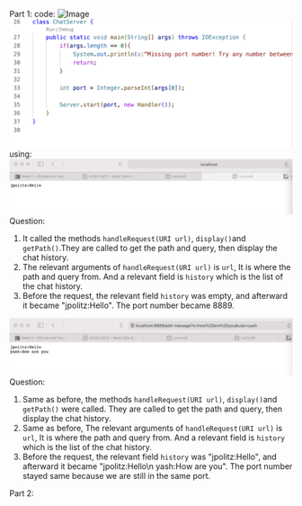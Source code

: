 Part 1:
code:
![Image](code3.png)
![Image](code4.png)
using:
![Image](using3.png)
Question:
1. It called the methods `handleRequest(URI url)`, `display()`and `getPath()`.They are called to get the path and query, then display the chat history.
2. The relevant arguments of `handleRequest(URI url)` is `url`, It is where the path and query from. And a relevant field is `history` which is the list of the chat history.
3. Before the request, the relevant field `history` was empty, and afterward it became "jpolitz:Hello". The port number became 8889.

![Image](using4.png)
Question:
1. Same as before, the methods `handleRequest(URI url)`, `display()`and `getPath()` were called. They are called to get the path and query, then display the chat history.
2. Same as before, The relevant arguments of `handleRequest(URI url)` is `url`, It is where the path and query from. And a relevant field is `history` which is the list of the chat history.
3. Before the request, the relevant field `history` was "jpolitz:Hello", and afterward it became "jpolitz:Hello\n yash:How are you". The port number stayed same because we are still in the same port.

Part 2:
